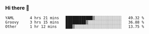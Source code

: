 ### Hi there 👋

<!--
**yeya24/yeya24** is a ✨ _special_ ✨ repository because its `README.md` (this file) appears on your GitHub profile.

Here are some ideas to get you started:

- 🔭 I’m currently working on ...
- 🌱 I’m currently learning ...
- 👯 I’m looking to collaborate on ...
- 🤔 I’m looking for help with ...
- 💬 Ask me about ...
- 📫 How to reach me: ...
- 😄 Pronouns: ...
- ⚡ Fun fact: ...
-->

<!--START_SECTION:waka-->

```text
YAML       4 hrs 21 mins   ████████████▒░░░░░░░░░░░░   49.32 %
Groovy     3 hrs 15 mins   █████████▒░░░░░░░░░░░░░░░   36.88 %
Other      1 hr 12 mins    ███▒░░░░░░░░░░░░░░░░░░░░░   13.75 %
```

<!--END_SECTION:waka-->
